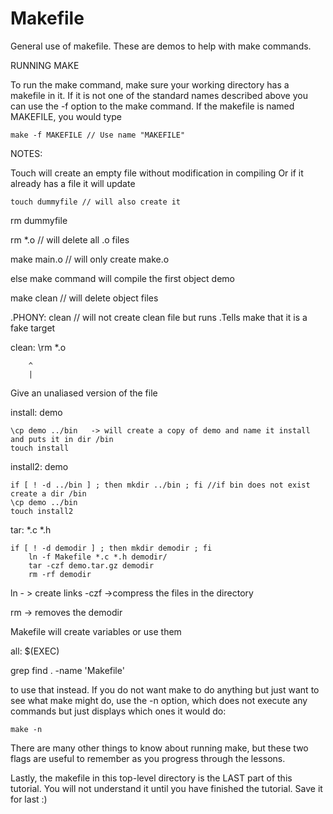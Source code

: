 # Makefile
General use of makefile. These are demos to help with make commands.

RUNNING MAKE

To run the make command, make sure your working directory has a makefile 
in it. If it is not one of the standard names described above you can use the 
-f option to the make command. If the makefile is named MAKEFILE, you would type

    make -f MAKEFILE // Use name "MAKEFILE"

NOTES:

Touch will create an empty file without modification in compiling
Or if it already has a file it will update

    touch dummyfile // will also create it

rm dummyfile

rm *.o // will delete all .o files

make main.o // will only create make.o

else make command will compile the first object demo

make clean // will delete object files

.PHONY: clean // will not create clean file but runs .Tells make that it is a fake target

clean:
    \rm *.o
    
        ^
        |

Give an unaliased version of the file

install: demo

    \cp demo ../bin   -> will create a copy of demo and name it install and puts it in dir /bin
    touch install

install2: demo

    if [ ! -d ../bin ] ; then mkdir ../bin ; fi //if bin does not exist create a dir /bin
    \cp demo ../bin
    touch install2

tar: *.c *.h
    
    if [ ! -d demodir ] ; then mkdir demodir ; fi
        ln -f Makefile *.c *.h demodir/
        tar -czf demo.tar.gz demodir
        rm -rf demodir


ln - > create links
-czf ->compress the files in the directory

rm -> removes the demodir


Makefile will create variables or use them

all: $(EXEC)



grep 
find . -name 'Makefile'

to use that instead. If you do not want make to do anything but just want to
see what make might do, use the -n option, which does not execute any commands
but just displays which ones it would do:

    make -n

There are many other things to know about running make, but these two flags
are useful to remember as you progress through the lessons.

Lastly, the makefile in this top-level directory is the LAST part of this 
tutorial. You will not understand it until you have finished the tutorial.
Save it for last :)

